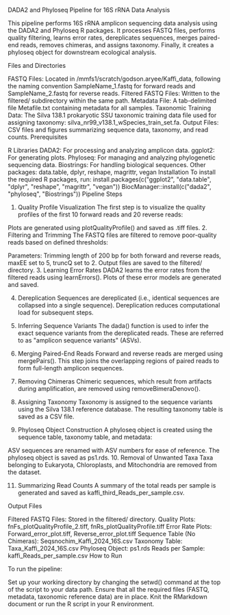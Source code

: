 DADA2 and Phyloseq Pipeline for 16S rRNA Data Analysis

This pipeline performs 16S rRNA amplicon sequencing data analysis using the DADA2 and Phyloseq R packages. It processes FASTQ files, performs quality filtering, learns error rates, dereplicates sequences, merges paired-end reads, removes chimeras, and assigns taxonomy. Finally, it creates a phyloseq object for downstream ecological analysis.

Files and Directories

FASTQ Files: Located in /mmfs1/scratch/godson.aryee/Kaffi_data, following the naming convention SampleName_1.fastq for forward reads and SampleName_2.fastq for reverse reads.
Filtered FASTQ Files: Written to the filtered/ subdirectory within the same path.
Metadata File: A tab-delimited file Metafile.txt containing metadata for all samples.
Taxonomic Training Data: The Silva 138.1 prokaryotic SSU taxonomic training data file used for assigning taxonomy: silva_nr99_v138.1_wSpecies_train_set.fa.
Output Files: CSV files and figures summarizing sequence data, taxonomy, and read counts.
Prerequisites

R Libraries
DADA2: For processing and analyzing amplicon data.
ggplot2: For generating plots.
Phyloseq: For managing and analyzing phylogenetic sequencing data.
Biostrings: For handling biological sequences.
Other packages: data.table, dplyr, reshape, magrittr, vegan
Installation
To install the required R packages, run:
install.packages(c("ggplot2", "data.table", "dplyr", "reshape", "magrittr", "vegan"))
BiocManager::install(c("dada2", "phyloseq", "Biostrings"))
Pipeline Steps

1. Quality Profile Visualization
The first step is to visualize the quality profiles of the first 10 forward reads and 20 reverse reads:

Plots are generated using plotQualityProfile() and saved as .tiff files.
2. Filtering and Trimming
The FASTQ files are filtered to remove poor-quality reads based on defined thresholds:

Parameters: Trimming length of 200 bp for both forward and reverse reads, maxEE set to 5, truncQ set to 2.
Output files are saved to the filtered/ directory.
3. Learning Error Rates
DADA2 learns the error rates from the filtered reads using learnErrors(). Plots of these error models are generated and saved.

4. Dereplication
Sequences are dereplicated (i.e., identical sequences are collapsed into a single sequence). Dereplication reduces computational load for subsequent steps.

5. Inferring Sequence Variants
The dada() function is used to infer the exact sequence variants from the dereplicated reads. These are referred to as "amplicon sequence variants" (ASVs).

6. Merging Paired-End Reads
Forward and reverse reads are merged using mergePairs(). This step joins the overlapping regions of paired reads to form full-length amplicon sequences.

7. Removing Chimeras
Chimeric sequences, which result from artifacts during amplification, are removed using removeBimeraDenovo().

8. Assigning Taxonomy
Taxonomy is assigned to the sequence variants using the Silva 138.1 reference database. The resulting taxonomy table is saved as a CSV file.

9. Phyloseq Object Construction
A phyloseq object is created using the sequence table, taxonomy table, and metadata:

ASV sequences are renamed with ASV numbers for ease of reference.
The phyloseq object is saved as ps1.rds.
10. Removal of Unwanted Taxa
Taxa belonging to Eukaryota, Chloroplasts, and Mitochondria are removed from the dataset.

11. Summarizing Read Counts
A summary of the total reads per sample is generated and saved as kaffi_third_Reads_per_sample.csv.

Output Files

Filtered FASTQ Files: Stored in the filtered/ directory.
Quality Plots: fnFs_plotQualityProfile_2.tiff, fnRs_plotQualityProfile.tiff
Error Rate Plots: Forward_error_plot.tiff, Reverse_error_plot.tiff
Sequence Table (No Chimeras): Seqsnochim_Kaffi_2024_16S.csv
Taxonomy Table: Taxa_Kaffi_2024_16S.csv
Phyloseq Object: ps1.rds
Reads per Sample: kaffi_Reads_per_sample.csv
How to Run

To run the pipeline:

Set up your working directory by changing the setwd() command at the top of the script to your data path.
Ensure that all the required files (FASTQ, metadata, taxonomic reference data) are in place.
Knit the RMarkdown document or run the R script in your R environment.
